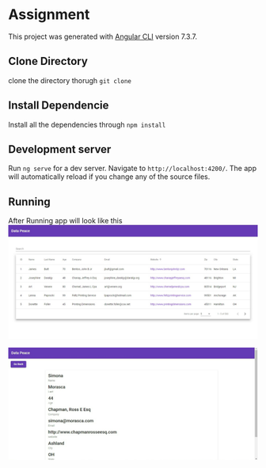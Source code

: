 # Assignment

This project was generated with [Angular CLI](https://github.com/angular/angular-cli) version 7.3.7.

## Clone Directory
clone the directory thorugh `git clone`
 
## Install Dependencie
Install all the dependencies through `npm install`

## Development server
Run `ng serve` for a dev server. Navigate to `http://localhost:4200/`. The app will automatically reload if you change any of the source files.

## Running
After Running app will look like this
![](IMG_20190403_184146.jpg)

![](IMG_20190403_184214.jpg)


